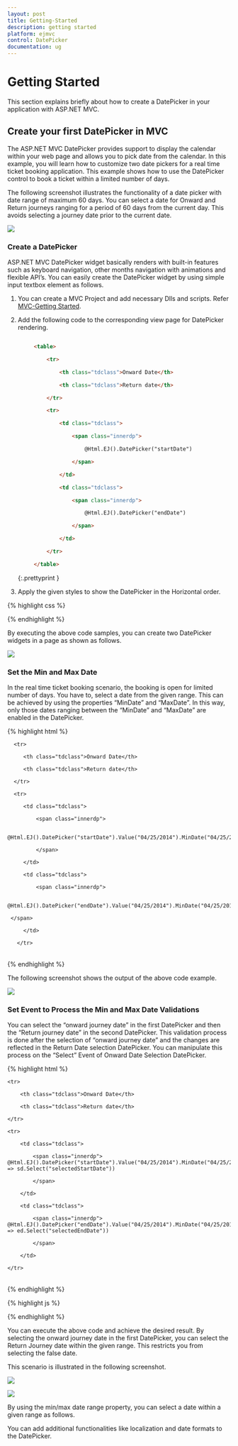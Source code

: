 ```yaml
---
layout: post
title: Getting-Started
description: getting started
platform: ejmvc
control: DatePicker
documentation: ug
---
```


# Getting Started

This section explains briefly about how to create a DatePicker in your application with ASP.NET MVC.

## Create your first DatePicker in MVC

The ASP.NET MVC DatePicker provides support to display the calendar within your web page and allows you to pick date from the calendar. In this example, you will learn how to customize two date pickers for a real time ticket booking application. This example shows how to use the DatePicker control to book a ticket within a limited number of days. 

The following screenshot illustrates the functionality of a date picker with date range of maximum 60 days. You can select a date for Onward and Return journeys ranging for a period of 60 days from the current day. This avoids selecting a journey date prior to the current date.



![](Getting-Started_images/Getting-Started_img1.png)

### Create a DatePicker 

ASP.NET MVC DatePicker widget basically renders with built-in features such as keyboard navigation, other months navigation with animations and flexible API’s. You can easily create the DatePicker widget by using simple input textbox element as follows.

1. You can create a MVC Project and add necessary Dlls and scripts. Refer [MVC-Getting Started](http://help.syncfusion.com/ug/js/Documents/gettingstartedwithmv.htm).
2. Add the following code to the corresponding view page for DatePicker rendering.

   ~~~ html

		<table>

			<tr>

				<th class="tdclass">Onward Date</th>

				<th class="tdclass">Return date</th>

			</tr>

			<tr>

				<td class="tdclass">

					<span class="innerdp">

						@Html.EJ().DatePicker("startDate")

					</span>

				</td>

				<td class="tdclass">

					<span class="innerdp">

						@Html.EJ().DatePicker("endDate")

					</span>

				</td>

			</tr>

		</table>

   ~~~
   {:.prettyprint }


3. Apply the given styles to show the DatePicker in the Horizontal order.


{% highlight css %}


<style type="text/css" class="cssStyles">

    .tdclass {

        width: 300px;

        font-weight: bold;

    }

    .innerdp {

        display: inline-block;

    }

</style>

{% endhighlight %}

By executing the above code samples, you can create two DatePicker widgets in a page as shown as follows.



![](Getting-Started_images/Getting-Started_img2.png)

### Set the Min and Max Date

In the real time ticket booking scenario, the booking is open for limited number of days. You have to, select a date from the given range. This can be achieved by using the properties “MinDate” and “MaxDate”. In this way, only those dates ranging between the “MinDate” and “MaxDate” are enabled in the DatePicker.

{% highlight html %}

  <table>

      <tr>

         <th class="tdclass">Onward Date</th>

         <th class="tdclass">Return date</th>

      </tr>

      <tr>

         <td class="tdclass">

             <span class="innerdp">

                     @Html.EJ().DatePicker("startDate").Value("04/25/2014").MinDate("04/25/2014").MaxDate("06/24/2014")

             </span>

         </td>

         <td class="tdclass">

             <span class="innerdp">

                 @Html.EJ().DatePicker("endDate").Value("04/25/2014").MinDate("04/25/2014").MaxDate("06/24/2014")

     </span>

         </td>

       </tr>

  </table>

{% endhighlight %}



The following screenshot shows the output of the above code example.



![](Getting-Started_images/Getting-Started_img3.png)

### Set Event to Process the Min and Max Date Validations

You can select the “onward journey date” in the first DatePicker and then the “Return journey date” in the second DatePicker. This validation process is done after the selection of “onward journey date” and the changes are reflected in the Return Date selection DatePicker. You can manipulate this process on the “Select” Event of Onward Date Selection DatePicker.


{% highlight html %}


<table>

    <tr>

        <th class="tdclass">Onward Date</th>

        <th class="tdclass">Return date</th>

    </tr>

    <tr>

        <td class="tdclass">

            <span class="innerdp">                @Html.EJ().DatePicker("startDate").Value("04/25/2014").MinDate("04/25/2014").MaxDate("06/24/2014").ClientSideEvents(sd => sd.Select("selectedStartDate"))

            </span>

        </td>

        <td class="tdclass">

            <span class="innerdp">                @Html.EJ().DatePicker("endDate").Value("04/25/2014").MinDate("04/25/2014").MaxDate("06/24/2014").ClientSideEvents(ed => ed.Select("selectedEndDate"))

            </span>

        </td>

    </tr>

</table>

{% endhighlight %}


{% highlight js %}
<script type="text/javascript">

    function selectedStartDate(sender) {

        var selDate = new Date(sender.value); // mentions the selected date.

        minDatepicker = $("#endDate").data("ejDatePicker");// creating DatePicker object

        minDatepicker.setModel({ "minDate": selDate });// setting minDate property through setModel of DatePicker object.

    }

    function selectedEndDate(sender) {

        var selDate = new Date(sender.value);

        maxDatepicker = $("#startDate").data("ejDatePicker");// creating DatePicker object

        maxDatepicker.setModel({ "maxDate": selDate });// setting maxDate property through setModel of DatePicker object.

    }

</script>

{% endhighlight %}

You can execute the above code and achieve the desired result. By selecting the onward journey date in the first DatePicker, you can select the Return Journey date within the given range. This restricts you from selecting the false date.

This scenario is illustrated in the following screenshot.



![](Getting-Started_images/Getting-Started_img4.png)

![](Getting-Started_images/Getting-Started_img5.png)

By using the min/max date range property, you can select a date within a given range as follows. 

You can add additional functionalities like localization and date formats to the DatePicker.

